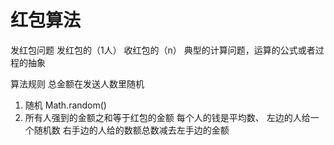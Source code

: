 # 红包算法

发红包问题
  发红包的（1人） 收红包的（n）
  典型的计算问题，运算的公式或者过程的抽象

算法规则
  总金额在发送人数里随机
  1. 随机 Math.random()
  2. 所有人强到的金额之和等于红包的金额
  每个人的钱是平均数、
  左边的人给一个随机数
  右手边的人给的数额总数减去左手边的金额